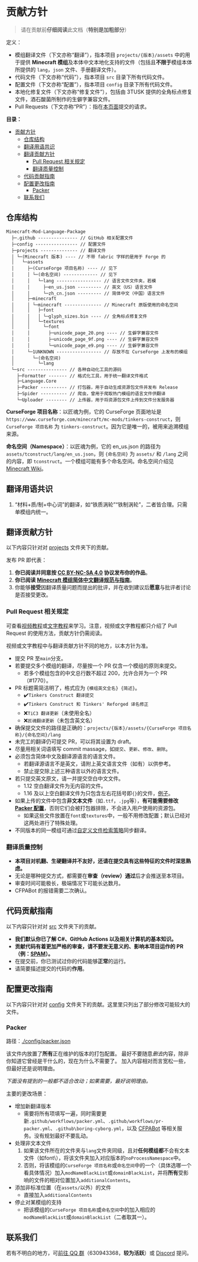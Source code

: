 # 贡献方针

> 请在贡献前**仔细阅读**此文档（**特别是加粗部分**）

定义：

- 模组翻译文件（下文亦称“翻译”），指本项目 `projects/{版本}/assets` 中的用于提供 **Minecraft 模组**及本体中文本地化支持的文件（包括且**不限于**模组本体所提供的 `lang`，`json` 文件、手册翻译文件）。
- 代码文件（下文亦称“代码”），指本项目 `src` 目录下所有代码文件。
- 配置文件（下文亦称“配置”），指本项目 `config` 目录下所有代码文件。
- 本地化修复文件（下文亦称“修复文件”），包括由 3TUSK 提供的全角标点修复文件，酒石酸菌所制作的生僻字兼容文件。
- Pull Requests（下文亦称“PR”）：指在[本页面](https://github.com/CFPAOrg/Minecraft-Mod-Language-Package/pulls)提交的请求。
<!--- Weblate 翻译平台（下文亦称“Weblate”），是一个高度集成了版本控制功能的 web-based 翻译工具。本项目的 Weblate 由 Phi 部署搭建。-->

**目录：**

- [贡献方针](#贡献方针)
  - [仓库结构](#仓库结构)
  - [翻译用语共识](#翻译用语共识)
  - [翻译贡献方针](#翻译贡献方针)
    - [Pull Request 相关规定](#pull-request-相关规定)
    - [翻译质量控制](#翻译质量控制)
  - [代码贡献指南](#代码贡献指南)
  - [配置更改指南](#配置更改指南)
    - [Packer](#packer)
  - [联系我们](#联系我们)

## 仓库结构

```text
Minecraft-Mod-Language-Package
  ├─.github --------------- // GitHub 相关配置文件
  ├─config ---------------- // 配置文件
  ├─projects -------------- // 翻译文件
  │ └─(Minecraft 版本) ---- // 不带 fabric 字样的是用于 Forge 的
  │   └─assets
  │     ├─(CurseForge 项目名称) ---- // 见下
  │     │ └─(命名空间) ------------- // 见下
  │     │   └─lang ----------------- // 语言文件文件夹，若模
  │     │     ├─en_us.json --------- // 英文（US）语言文件
  │     │     └─zh_cn.json --------- // 简体中文（中国）语言文件
  │     ├─minecraft
  │     │ └─minecraft -------------- // Minecraft 原版使用的命名空间
  │     │   ├─font
  │     │   │ └─glyph_sizes.bin ---- // 全角标点修复文件
  │     │   └─textures
  │     │     └─font
  │     │       ├─unicode_page_20.png ---- // 生僻字兼容文件
  │     │       ├─unicode_page_9f.png ---- // 生僻字兼容文件
  │     │       └─unicode_page_e9.png ---- // 生僻字兼容文件
  │     └─1UNKNOWN ----------------- // 存放不在 CurseForge 上发布的模组
  │       └─(命名空间)
  │         └─lang
  └─src --------------- // 各种自动化工具的源码
    ├─Formatter ------- // 格式化工具，用于统一翻译文件格式
    ├─Language.Core 
    ├─Packer ---------- // 打包器，用于自动生成资源包文件并发布 Release
    ├─Spider ---------- // 爬虫，曾用于爬取热门模组的语言文件供翻译
    └─Uploader -------- // 上传器，用于将资源包文件上传到文件分发服务器
```

**CurseForge 项目名称**：以匠魂为例，它的 CurseForge 页面地址是 `https://www.curseforge.com/minecraft/mc-mods/tinkers-construct`，则 `CurseForge 项目名称` 为 `tinkers-construct`。因为它是唯一的，被用来追溯模组来源。

**命名空间（Namespace）**：以匠魂为例，它的 en_us.json 的路径为 `assets/tconstruct/lang/en_us.json`，则 `{命名空间}` 为 `assets/` 和 `/lang` 之间的内容，即 `tconstruct`。一个模组可能有多个命名空间。命名空间介绍见 [Minecraft Wiki](https://minecraft.fandom.com/zh/wiki/%E5%91%BD%E5%90%8D%E7%A9%BA%E9%97%B4ID#%E5%91%BD%E5%90%8D%E7%A9%BA%E9%97%B4)。

## 翻译用语共识

1. “材料+质/制+中心词”的翻译，如“铁质涡轮”“铁制涡轮”，二者皆合理。只需单模组内统一。

## 翻译贡献方针

以下内容只针对对 [projects](./projects) 文件夹下的贡献。

发布 PR 即代表：

1. **你已阅读并同意按 [CC BY-NC-SA 4.0](https://creativecommons.org/licenses/by-nc-sa/4.0/deed.zh) 协议发布你的作品**。
2. **你已阅读 [Minecraft 模组简体中文翻译规范与指南](https://cfpa.site/TransRules/)**。
3. 你能够**接受**因翻译质量问题而提出的批评，并在收到建议后**愿意**与批评者讨论是否接受更改。

### Pull Request 相关规定

可查看[视频教程](https://www.bilibili.com/video/BV1Xi4y1r7S2/)或[文字教程](https://github.com/CFPAOrg/Minecraft-Mod-Language-Package/wiki/%E4%BD%BF%E7%94%A8-GitHub-%E6%8F%90%E4%BA%A4%E7%BF%BB%E8%AF%91)来学习。注意，视频或文字教程都只介绍了 Pull Request 的使用方法，贡献方针仍需阅读。

视频或文字教程中与翻译贡献方针不同的地方，以本方针为准。

- 提交 PR 至`main`分支。
- 若要提交多个模组的翻译，尽量按一个 PR 仅含一个模组的原则来提交。
  - 若多个模组包含的中文总行数不超过 200，允许合并为一个 PR（#1770）。
- PR 标题需简洁明了，格式应为 `{模组英文全名} {简述}`。
  - ✔️`Tinkers Construct 翻译提交`
  - ✔️`Tinkers Construct 和 Tinkers' Reforged 译名修正`
  - ❌`TiC3 翻译更新`（未使用全名）
  - ❌`匠魂翻译更新`（未包含英文名）
- 确保提交文件的路径是正确的：`projects/{版本}/assets/{CurseForge 项目名称}/{命名空间}/lang`
- 未完工的翻译仍可提交 PR，可以将其设置为 draft。
- 尽量用相关词语填写 commit massage，如`提交`、`更新`、`修改`、`删除`。
- 必须包含简体中文及翻译源语言的语言文件。
  - 若翻译源语言不是英文，请附上英文语言文件（如有）以供参考。
  - 禁止提交除上述三种语言以外的语言文件。
- 若只提交英文原文，请一并提交空白中文文件。
  - 1.12 空白翻译文件为无内容的文件。
  - 1.16 及以上空白翻译文件为只包含左右花括号即`{}`的文件，[例子](https://github.com/CFPAOrg/Minecraft-Mod-Language-Package/blob/50b4d47d320ac9b78192e9adec19bff0a4948d57/projects/1.16.1/assets/pams-harvestcraft-2-food-extended/pamhc2foodextended/zh_cn.json)。
- 如果上传的文件中包含**非文本文件**（如`.ttf`，`.jpg`等），**有可能需要修改 [Packer 配置](config/packer.json)**，否则它们会被打包器排除，不会进入用户使用的资源包。
  - 如果这些文件放置在`font`或`textures`中，一般不用修改配置；默认已经对这两处进行了特殊处理。
- 不同版本的同一模组可通过[自定义文件检索策略](./Packer-Index-Doc.md)同步翻译。

### 翻译质量控制

- **本项目对机翻、生硬翻译并不友好，还请在提交具有这些特征的文件时深思熟虑。**
- 无论是哪种提交方式，都需要在**审查（review）通过**后才会推送至本项目。
- 审查时间可能极长，极端情况下可能长达数月。
- CFPABot 的报错需要二次确认。
<!--
### Weblate

- **Weblate 自 2022 年 4 月起暂停新用户注册。**
- 普通用户不能直接点击“保存”按钮提交翻译，只能点击“建议”按钮。
- Weblate 中做出的更改在被审核通过后会被同步到本仓库。
- 善用 Weblate 的词汇表，可规范翻译及提高翻译效率。
-->
## 代码贡献指南

以下内容只针对对 [src](./src) 文件夹下的贡献。

- **我们默认你已了解 C#、GitHub Actions 以及相关计算机的基本知识。**
- **贡献代码有着更加严格的审查，请不要发无意义的、影响本项目运作的 PR（例：[SPAM](https://github.com/CFPAOrg/Minecraft-Mod-Language-Package/pull/840)）。**
- 在提交前，你已测试过你的代码能够**正常**的运行。
- 请简要描述提交的代码的**作用**。

## 配置更改指南

以下内容只针对对 [config](./config) 文件夹下的贡献。这里里只列出了部分修改可能较大的文件。

<!--### config/spider/config.json

> Spider目前暂时停用，以下事项仅作参考。

- `"version"`：游戏版本，**请勿修改**
- `"spider_conf"`：爬虫相关设置
- `"base_mod_count"`：默认爬取模组的数量
- `"black_list"`：模组黑名单，元素为 `String` 类型，内容为 CurseForge 的 Project ID
- `"white_list"`：同上，为模组白名单

注意事项：

- 请不要随意删除黑名单模组，这些模组在这里是有原因的。
- 请不要在**未经同意**的情况下修改默认爬取数量。
-->

### Packer

路径：[./config/packer.json](./config/packer.json)

该文件内放置了**所有**正在维护的版本的打包配置。
最好不要随意*删去*内容，除非你知道它曾经是干什么的，现在为什么不需要了。
加入内容相对而言宽松一些，但最好还是说明理由。

*下面没有提到的一般都不适合改动；如果需要，最好说明理由。*

主要的更改场景：

- 增加新翻译版本
  - 需要将所有项填写一遍，同时需要更新`.github/workflows/packer.yml`、`.github/workflows/pr-packer.yml`、`.github\boring-cyborg.yml`，以及 [CFPABot](https://github.com/Cyl18/CFPABot) 等相关服务。没有规划最好不要乱动。
- 处理非文本文件
  1. 如果该文件所在的文件夹与`lang`文件夹同级，且对**任何模组都**不会有文本文件（如font\），将该文件夹加入对应版本的`noProcessNamespace`中。
  2. 否则，将该模组的`CurseForge 项目名称`或`命名空间`中的一个（具体选哪一个看具体情况）加入`modNameBlackList`或`domainBlackList`，并将**所有**受影响的文件的相对位置加入`additionalContents`。
- 添加非标准位置（在`assets/`以外）的文件
  - 直接加入`additionalContents`
- 停止对某模组的支持
  - 把该模组的`CurseForge 项目名称`或`命名空间`中的加入相应的`modNameBlackList`或`domainBlackList`（二者取其一）。

## 联系我们

若有不明白的地方，可[前往 QQ 群](https://jq.qq.com/?_wv=1027&k=5geO1T21)（630943368，**较为活跃**）或 [Discord](https://discord.com/invite/SGve5Fn) 提问。

